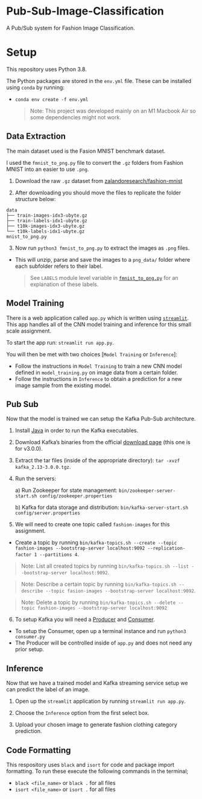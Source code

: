# Pub-Sub-Image-Classification

A Pub/Sub system for Fashion Image Classification.

# Setup

This repository uses Python 3.8.

The Python packages are stored in the `env.yml` file. These can be installed using `conda` by running:

- `conda env create -f env.yml`

  > Note: This project was developed mainly on an M1 Macbook Air so some dependencies might not work.

## Data Extraction

The main dataset used is the Fasion MNIST benchmark dataset.

I used the `fmnist_to_png.py` file to convert the `.gz` folders from Fashion MNIST into an easier to use `.png`.

1. Download the raw `.gz` dataset from [zalandoresearch/fashion-mnist](https://github.com/zalandoresearch/fashion-mnist)

2. After downloading you should move the files to replicate the folder structure below:

```
data
├── train-images-idx3-ubyte.gz
├── train-labels-idx1-ubyte.gz
├── t10k-images-idx3-ubyte.gz
└── t10k-labels-idx1-ubyte.gz
mnist_to_png.py
```

3. Now run `python3 fmnist_to_png.py` to extract the images as `.png` files.

- This will unzip, parse and save the images to a `png_data/` folder where each subfolder refers to their label.
  > See `LABELS` module level variable in [`fmnist_to_png.py`](fmnist_to_png.py`) for an explanation of these labels.

## Model Training

There is a web application called `app.py` which is written using [`streamlit`](https://streamlit.io/). This app handles all of the CNN model training and inference for this small scale assignment.

To start the app run: `streamlit run app.py`.

You will then be met with two choices [`Model Training` or `Inference`]:

- Follow the instructions in `Model Training` to train a new CNN model defined in `model_training.py` on image data from a certain folder.
- Follow the instructions in `Inference` to obtain a prediction for a new image sample from the existing model.

## Pub Sub

Now that the model is trained we can setup the Kafka Pub-Sub architecture.

1. Install [Java](https://www.oracle.com/java/technologies/downloads/) in order to run the Kafka executables.
2. Download Kafka’s binaries from the official [download page](https://archive.apache.org/dist/kafka/3.0.0/kafka_2.13-3.0.0.tgz) (this one is for v3.0.0).
3. Extract the tar files (inside of the appropriate directory): `tar -xvzf kafka_2.13-3.0.0.tgz`.
4. Run the servers:

   a) Run Zookeeper for state management: `bin/zookeeper-server-start.sh config/zookeeper.properties`

   b) Kafka for data storage and distribution: `bin/kafka-server-start.sh config/server.properties`

5. We will need to create one topic called `fashion-images` for this assignment.

- Create a topic by running `bin/kafka-topics.sh --create --topic fashion-images --bootstrap-server localhost:9092 --replication-factor 1 --partitions 4`.

> Note: List all created topics by running `bin/kafka-topics.sh --list --bootstrap-server localhost:9092`.

> Note: Describe a certain topic by running `bin/kafka-topics.sh --describe --topic fasion-images --bootstrap-server localhost:9092`.

> Note: Delete a topic by running `bin/kafka-topics.sh --delete --topic fashion-images --bootstrap-server localhost:9092`

6. To setup Kafka you will need a [Producer](producer.py) and [Consumer](consumer.py).

- To setup the Consumer, open up a terminal instance and run `python3 consumer.py`
- The Producer will be controlled inside of `app.py` and does not need any prior setup.

## Inference

Now that we have a trained model and Kafka streaming service setup we can predict the label of an image.

1. Open up the `streamlit` application by running `streamlit run app.py`.

2. Choose the `Inference` option from the first select box.

3. Upload your chosen image to generate fashion clothing category prediction.

## Code Formatting

This respository uses `black` and `isort` for code and package import formatting.
To run these execute the following commands in the terminal;

- `black <file_name>` or `black .` for all files
- `isort <file_name>` or `isort .` for all files
